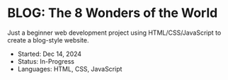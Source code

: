 # BLOG: The 8 Wonders of the World 
Just a beginner web development project using HTML/CSS/JavaScript to create a blog-style website. 

- Started: Dec 14, 2024
- Status: In-Progress
- Languages: HTML, CSS, JavaScript 
